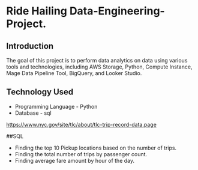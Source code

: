 # Ride Hailing Data-Engineering-Project.
## Introduction

The goal of this project is to perform data analytics on data using various tools and technologies, including AWS Storage, Python, Compute Instance, Mage Data Pipeline Tool, BigQuery, and Looker Studio.

## Technology Used
- Programming Language - Python
- Database - sql

https://www.nyc.gov/site/tlc/about/tlc-trip-record-data.page

##SQL 

- Finding the top 10 Pickup locations based on the number of trips.
- Finding the total number of trips by passenger count.
- Finding average fare amount by hour of the day.


